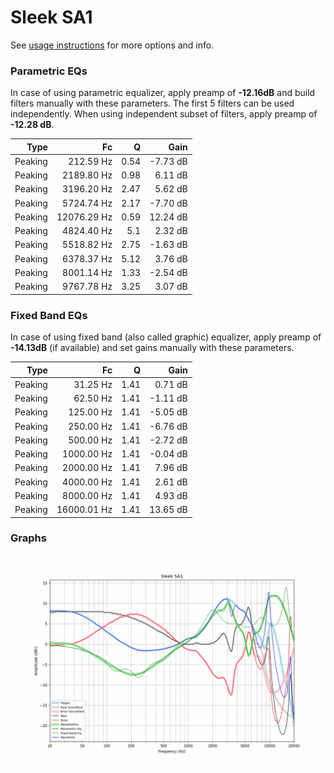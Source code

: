 # Sleek SA1
See [usage instructions](https://github.com/jaakkopasanen/AutoEq#usage) for more options and info.

### Parametric EQs
In case of using parametric equalizer, apply preamp of **-12.16dB** and build filters manually
with these parameters. The first 5 filters can be used independently.
When using independent subset of filters, apply preamp of **-12.28 dB**.

| Type    | Fc          |    Q | Gain     |
|--------:|------------:|-----:|---------:|
| Peaking | 212.59 Hz   | 0.54 | -7.73 dB |
| Peaking | 2189.80 Hz  | 0.98 | 6.11 dB  |
| Peaking | 3196.20 Hz  | 2.47 | 5.62 dB  |
| Peaking | 5724.74 Hz  | 2.17 | -7.70 dB |
| Peaking | 12076.29 Hz | 0.59 | 12.24 dB |
| Peaking | 4824.40 Hz  | 5.1  | 2.32 dB  |
| Peaking | 5518.82 Hz  | 2.75 | -1.63 dB |
| Peaking | 6378.37 Hz  | 5.12 | 3.76 dB  |
| Peaking | 8001.14 Hz  | 1.33 | -2.54 dB |
| Peaking | 9767.78 Hz  | 3.25 | 3.07 dB  |

### Fixed Band EQs
In case of using fixed band (also called graphic) equalizer, apply preamp of **-14.13dB**
(if available) and set gains manually with these parameters.

| Type    | Fc          |    Q | Gain     |
|--------:|------------:|-----:|---------:|
| Peaking | 31.25 Hz    | 1.41 | 0.71 dB  |
| Peaking | 62.50 Hz    | 1.41 | -1.11 dB |
| Peaking | 125.00 Hz   | 1.41 | -5.05 dB |
| Peaking | 250.00 Hz   | 1.41 | -6.76 dB |
| Peaking | 500.00 Hz   | 1.41 | -2.72 dB |
| Peaking | 1000.00 Hz  | 1.41 | -0.04 dB |
| Peaking | 2000.00 Hz  | 1.41 | 7.96 dB  |
| Peaking | 4000.00 Hz  | 1.41 | 2.61 dB  |
| Peaking | 8000.00 Hz  | 1.41 | 4.93 dB  |
| Peaking | 16000.01 Hz | 1.41 | 13.65 dB |

### Graphs
![](./Sleek%20SA1.png)